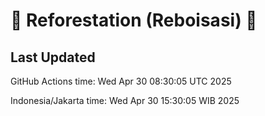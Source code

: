 
# 🌳 Reforestation (Reboisasi) 🌲

## Last Updated

GitHub Actions time: Wed Apr 30 08:30:05 UTC 2025

Indonesia/Jakarta time: Wed Apr 30 15:30:05 WIB 2025
